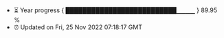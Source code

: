 - ⏳ Year progress { ██████████████████████████▁▁▁▁ } 89.95 %
- ⏰ Updated on Fri, 25 Nov 2022 07:18:17 GMT

